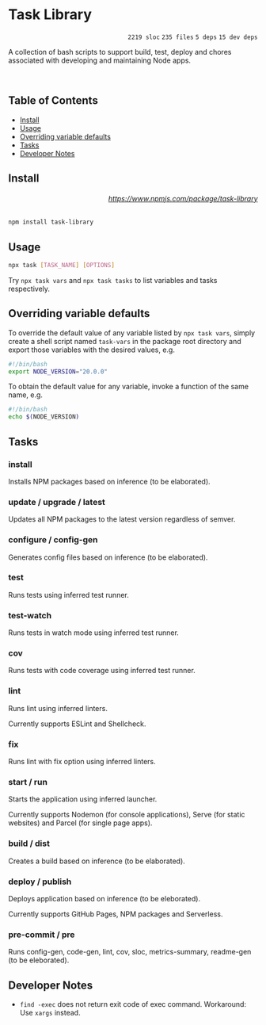 # Task Library

<p align="right"><code>2219 sloc</code>&nbsp;<code>235 files</code>&nbsp;<code>5 deps</code>&nbsp;<code>15 dev deps</code></p>

A collection of bash scripts to support build, test, deploy and chores associated with developing and maintaining Node apps.

<br />

<!-- START doctoc generated TOC please keep comment here to allow auto update -->
<!-- DON'T EDIT THIS SECTION, INSTEAD RE-RUN doctoc TO UPDATE -->
## Table of Contents

- [Install](#install)
- [Usage](#usage)
- [Overriding variable defaults](#overriding-variable-defaults)
- [Tasks](#tasks)
- [Developer Notes](#developer-notes)

<!-- END doctoc generated TOC please keep comment here to allow auto update -->

## Install

###### <p align="right"><a href="https://www.npmjs.com/package/task-library">https://www.npmjs.com/package/task-library</a></p>
```sh
npm install task-library
```

## Usage

```sh
npx task [TASK_NAME] [OPTIONS]
```

Try `npx task vars` and `npx task tasks` to list variables and tasks respectively.

## Overriding variable defaults

To override the default value of any variable listed by `npx task vars`, simply create a shell script named `task-vars` in the package root directory and export those variables with the desired values, e.g.

```sh
#!/bin/bash
export NODE_VERSION="20.0.0"
```

To obtain the default value for any variable, invoke a function of the same name, e.g.

```sh
#!/bin/bash
echo $(NODE_VERSION)
```

## Tasks

### install

Installs NPM packages based on inference (to be elaborated).

### update / upgrade / latest

Updates all NPM packages to the latest version regardless of semver.

### configure / config-gen

Generates config files based on inference (to be elaborated).

### test

Runs tests using inferred test runner.

### test-watch

Runs tests in watch mode using inferred test runner.

### cov

Runs tests with code coverage using inferred test runner.

### lint

Runs lint using inferred linters.

Currently supports ESLint and Shellcheck.

### fix

Runs lint with fix option using inferred linters.

### start / run

Starts the application using inferred launcher.

Currently supports Nodemon (for console applications), Serve (for static websites) and Parcel (for single page apps).

### build / dist

Creates a build based on inference (to be elaborated).

### deploy / publish

Deploys application based on inference (to be eleborated).

Currently supports GitHub Pages, NPM packages and Serverless.

### pre-commit / pre

Runs config-gen, code-gen, lint, cov, sloc, metrics-summary, readme-gen (to be eleborated).

## Developer Notes

- `find -exec` does not return exit code of exec command. Workaround: Use `xargs` instead.
